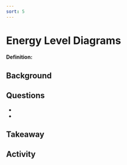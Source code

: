 ```yaml
---
sort: 5
---
```


# Energy Level Diagrams

#### Definition: 

## Background


## Questions

-
-

## Takeaway


## Activity